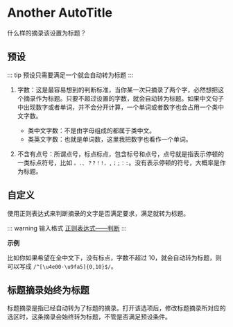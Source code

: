 # Another AutoTitle

什么样的摘录该设置为标题？

## 预设

::: tip
预设只需要满足一个就会自动转为标题
:::

1. 字数：这是最容易想到的判断标准，当你某一次只摘录了两个字，必然想把这个摘录作为标题。只要不超过设置的字数，就会自动转为标题。如果中文句子中出现数字或者单词，并不会分开计算，一个单词或者数字也会占用一个类中文字数。

   - 类中文字数：不是由字母组成的都属于类中文。
   - 类英文字数：也就是单词数，这里我把数字也看作一个单词。

2. 不含有点号：所谓点号，标点标点，包含标号和点号，点号就是指表示停顿的一类标点符号，比如 `。.、？?！!，,；;：:`。没有表示停顿的符号，大概率是作为标题。

## 自定义

使用正则表达式来判断摘录的文字是否满足要求，满足就转为标题。

::: warning 输入格式
[正则表达式——判断](../custom.md#正则表达式)
:::

**示例**

比如你如果希望在全中文下，没有标点，字数不超过 10，就会自动转为标题，则可以写成 `/^[\u4e00-\u9fa5]{0,10}$/`。

## 标题摘录始终为标题

标题摘录是指已经自动转为了标题的摘录。打开该选项后，修改标题摘录所对应的选区时，这条摘录会始终转为标题，不管是否满足预设条件。
